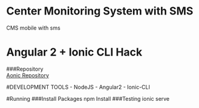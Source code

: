 # Center Monitoring System with SMS
CMS mobile with sms
# Angular 2 + Ionic CLI Hack
###Repository  
[Aonic Repository](https://github.com/thruthesky/aonic)

#DEVELOPMENT TOOLS
    - NodeJS
    - Angular2
    - Ionic-CLI

#Running
###Install Packages
    npm Install
###Testing
    ionic serve
